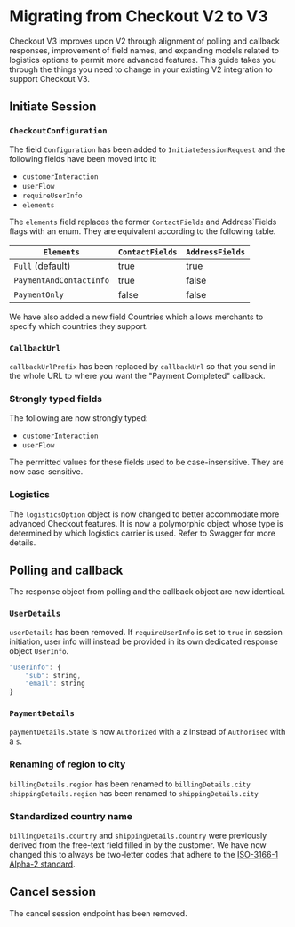 <!-- START_METADATA
---
title: Migrating from Checkout API V2 to V3
sidebar_label: "V2 to V3 migration guide"
sidebar_position: 25
description: How to change in your existing V2 integration to support Checkout V3.
pagination_next: null
pagination_prev: null
---
END_METADATA -->

# Migrating from Checkout V2 to V3

Checkout V3 improves upon V2 through alignment of polling and callback responses, improvement of field names, and expanding models related to logistics options to permit more advanced features. This guide takes you through the things you need to change in your existing V2 integration to support Checkout V3.

## Initiate Session

### `CheckoutConfiguration`

The field `Configuration` has been added to `InitiateSessionRequest` and the following fields have been moved into it:

- `customerInteraction`
- `userFlow`
- `requireUserInfo`
- `elements`

The `elements` field replaces the former `ContactFields` and Address`Fields flags with an enum. They are equivalent according to the following table.

| `Elements`              | `ContactFields` | `AddressFields` |
| ----------------------- | ------------- | ------------- |
| `Full` (default)        | true          | true          |
| `PaymentAndContactInfo` | true          | false         |
| `PaymentOnly`           | false         | false         |

We have also added a new field Countries which allows merchants to specify which countries they support.

### `CallbackUrl`

`callbackUrlPrefix` has been replaced by `callbackUrl` so that you send in the whole URL to where you want the "Payment Completed" callback.

### Strongly typed fields

The following are now strongly typed:

- `customerInteraction`
- `userFlow`

The permitted values for these fields used to be case-insensitive. They are now case-sensitive.

### Logistics

The `logisticsOption` object is now changed to better accommodate more advanced Checkout features. It is now a polymorphic object whose type is determined by which logistics carrier is used. Refer to Swagger for more details.

## Polling and callback

The response object from polling and the callback object are now identical.

### `UserDetails`

`userDetails` has been removed.
If `requireUserInfo` is set to `true` in session initiation, user info will instead be provided in its own dedicated response object `UserInfo`.

```javascript
"userInfo": {
    "sub": string,
    "email": string
}
```

### `PaymentDetails`

`paymentDetails.State` is now `Authorized` with a z instead of `Authorised` with a `s`.

### Renaming of region to city

`billingDetails.region` has been renamed to `billingDetails.city`
`shippingDetails.region` has been renamed to `shippingDetails.city`

### Standardized country name

`billingDetails.country` and `shippingDetails.country` were previously derived from the free-text field filled in by the customer. We have now changed this to always be two-letter codes that adhere to the [ISO-3166-1 Alpha-2 standard](https://en.wikipedia.org/wiki/ISO_3166-1_alpha-2).

## Cancel session

The cancel session endpoint has been removed.
